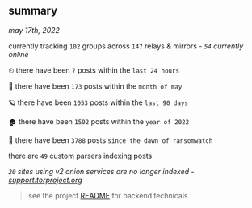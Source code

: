 
## summary
_may 17th, 2022_

currently tracking `102` groups across `147` relays & mirrors - _`54` currently online_

⏲ there have been `7` posts within the `last 24 hours`

🦈 there have been `173` posts within the `month of may`

🪐 there have been `1053` posts within the `last 90 days`

🏚 there have been `1502` posts within the `year of 2022`

🦕 there have been `3788` posts `since the dawn of ransomwatch`

there are `49` custom parsers indexing posts

_`20` sites using v2 onion services are no longer indexed - [support.torproject.org](https://support.torproject.org/onionservices/v2-deprecation/)_

> see the project [README](https://github.com/joshhighet/ransomwatch#ransomwatch--) for backend technicals
